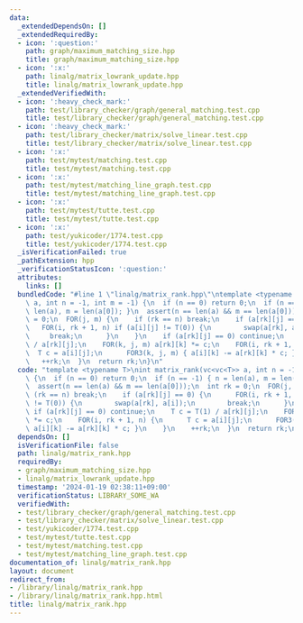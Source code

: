 ```yaml
---
data:
  _extendedDependsOn: []
  _extendedRequiredBy:
  - icon: ':question:'
    path: graph/maximum_matching_size.hpp
    title: graph/maximum_matching_size.hpp
  - icon: ':x:'
    path: linalg/matrix_lowrank_update.hpp
    title: linalg/matrix_lowrank_update.hpp
  _extendedVerifiedWith:
  - icon: ':heavy_check_mark:'
    path: test/library_checker/graph/general_matching.test.cpp
    title: test/library_checker/graph/general_matching.test.cpp
  - icon: ':heavy_check_mark:'
    path: test/library_checker/matrix/solve_linear.test.cpp
    title: test/library_checker/matrix/solve_linear.test.cpp
  - icon: ':x:'
    path: test/mytest/matching.test.cpp
    title: test/mytest/matching.test.cpp
  - icon: ':x:'
    path: test/mytest/matching_line_graph.test.cpp
    title: test/mytest/matching_line_graph.test.cpp
  - icon: ':x:'
    path: test/mytest/tutte.test.cpp
    title: test/mytest/tutte.test.cpp
  - icon: ':x:'
    path: test/yukicoder/1774.test.cpp
    title: test/yukicoder/1774.test.cpp
  _isVerificationFailed: true
  _pathExtension: hpp
  _verificationStatusIcon: ':question:'
  attributes:
    links: []
  bundledCode: "#line 1 \"linalg/matrix_rank.hpp\"\ntemplate <typename T>\nint matrix_rank(vc<vc<T>>\
    \ a, int n = -1, int m = -1) {\n  if (n == 0) return 0;\n  if (n == -1) { n =\
    \ len(a), m = len(a[0]); }\n  assert(n == len(a) && m == len(a[0]));\n  int rk\
    \ = 0;\n  FOR(j, m) {\n    if (rk == n) break;\n    if (a[rk][j] == 0) {\n   \
    \   FOR(i, rk + 1, n) if (a[i][j] != T(0)) {\n        swap(a[rk], a[i]);\n   \
    \     break;\n      }\n    }\n    if (a[rk][j] == 0) continue;\n    T c = T(1)\
    \ / a[rk][j];\n    FOR(k, j, m) a[rk][k] *= c;\n    FOR(i, rk + 1, n) {\n    \
    \  T c = a[i][j];\n      FOR3(k, j, m) { a[i][k] -= a[rk][k] * c; }\n    }\n \
    \   ++rk;\n  }\n  return rk;\n}\n"
  code: "template <typename T>\nint matrix_rank(vc<vc<T>> a, int n = -1, int m = -1)\
    \ {\n  if (n == 0) return 0;\n  if (n == -1) { n = len(a), m = len(a[0]); }\n\
    \  assert(n == len(a) && m == len(a[0]));\n  int rk = 0;\n  FOR(j, m) {\n    if\
    \ (rk == n) break;\n    if (a[rk][j] == 0) {\n      FOR(i, rk + 1, n) if (a[i][j]\
    \ != T(0)) {\n        swap(a[rk], a[i]);\n        break;\n      }\n    }\n   \
    \ if (a[rk][j] == 0) continue;\n    T c = T(1) / a[rk][j];\n    FOR(k, j, m) a[rk][k]\
    \ *= c;\n    FOR(i, rk + 1, n) {\n      T c = a[i][j];\n      FOR3(k, j, m) {\
    \ a[i][k] -= a[rk][k] * c; }\n    }\n    ++rk;\n  }\n  return rk;\n}\n"
  dependsOn: []
  isVerificationFile: false
  path: linalg/matrix_rank.hpp
  requiredBy:
  - graph/maximum_matching_size.hpp
  - linalg/matrix_lowrank_update.hpp
  timestamp: '2024-01-19 02:38:11+09:00'
  verificationStatus: LIBRARY_SOME_WA
  verifiedWith:
  - test/library_checker/graph/general_matching.test.cpp
  - test/library_checker/matrix/solve_linear.test.cpp
  - test/yukicoder/1774.test.cpp
  - test/mytest/tutte.test.cpp
  - test/mytest/matching.test.cpp
  - test/mytest/matching_line_graph.test.cpp
documentation_of: linalg/matrix_rank.hpp
layout: document
redirect_from:
- /library/linalg/matrix_rank.hpp
- /library/linalg/matrix_rank.hpp.html
title: linalg/matrix_rank.hpp
---
```

